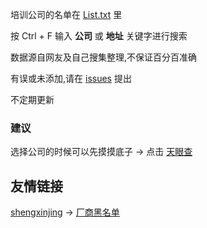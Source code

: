 培训公司的名单在 [List.txt](https://github.com/ZGWS88/TI/blob/master/List.txt) 里

按 Ctrl + F 输入 **公司** 或 **地址** 关键字进行搜索

数据源自网友及自己搜集整理,不保证百分百准确

有误或未添加,请在 [issues](https://github.com/ZGWS88/TI/issues/new) 提出

不定期更新

### 建议

选择公司的时候可以先摸摸底子 -> 点击 [天眼查](http://tianyancha.com)

## 友情链接

 [shengxinjing](https://github.com/shengxinjing/) -> [厂商黑名单](https://github.com/shengxinjing/programmer-job-blacklist)

